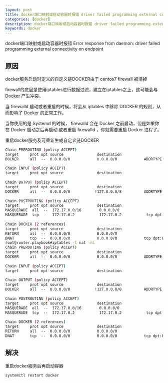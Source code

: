 ```yaml
---
layout: post
title: docker端口映射或启动容器时报错 driver failed programming external connectivity on endpoint
categories: [docker]
description: docker端口映射或启动容器时报错 driver failed programming external connectivity on endpoint
keywords: docker 
---
```


docker端口映射或启动容器时报错 Error response from daemon: driver failed programming external connectivity on endpoint 

## 原因

docker服务启动时定义的自定义链DOCKER由于 centos7 firewall 被清掉

firewall的底层是使用iptables进行数据过滤，建立在iptables之上，这可能会与 Docker 产生冲突。

当 firewalld 启动或者重启的时候，将会从 iptables 中移除 DOCKER 的规则，从而影响了 Docker 的正常工作。

当你使用的是 Systemd 的时候， firewalld 会在 Docker 之前启动，但是如果你在 Docker 启动之后再启动 或者重启 firewalld ，你就需要重启 Docker 进程了。

重启docker服务及可重新生成自定义链DOCKER

``` bash
Chain PREROUTING (policy ACCEPT)
target     prot opt source               destination        
DOCKER     all  --  0.0.0.0/0            0.0.0.0/0            ADDRTYPE match dst-type LOCAL
 
Chain INPUT (policy ACCEPT)
target     prot opt source               destination        
 
Chain OUTPUT (policy ACCEPT)
target     prot opt source               destination        
DOCKER     all  --  0.0.0.0/0           !127.0.0.0/8          ADDRTYPE match dst-type LOCAL
 
Chain POSTROUTING (policy ACCEPT)
target     prot opt source               destination        
MASQUERADE  all  --  172.17.0.0/16        0.0.0.0/0          
MASQUERADE  tcp  --  172.17.0.2           172.17.0.2           tcp dpt:8080
 
Chain DOCKER (2 references)
target     prot opt source               destination        
RETURN     all  --  0.0.0.0/0            0.0.0.0/0          
DNAT       tcp  --  0.0.0.0/0            0.0.0.0/0            tcp dpt:8888 to:172.17.0.2:8080
root@router:playbook#iptables -t nat -nL
Chain PREROUTING (policy ACCEPT)
target     prot opt source               destination        
DOCKER     all  --  0.0.0.0/0            0.0.0.0/0            ADDRTYPE match dst-type LOCAL
 
Chain INPUT (policy ACCEPT)
target     prot opt source               destination        
 
Chain OUTPUT (policy ACCEPT)
target     prot opt source               destination        
DOCKER     all  --  0.0.0.0/0           !127.0.0.0/8          ADDRTYPE match dst-type LOCAL
 
Chain POSTROUTING (policy ACCEPT)
target     prot opt source               destination        
MASQUERADE  all  --  172.17.0.0/16        0.0.0.0/0          
MASQUERADE  tcp  --  172.17.0.2           172.17.0.2           tcp dpt:8080
 
Chain DOCKER (2 references)
target     prot opt source               destination        
RETURN     all  --  0.0.0.0/0            0.0.0.0/0          
DNAT       tcp  --  0.0.0.0/0            0.0.0.0/0            tcp dpt:8888 to:172.17.0.2:8080
```

## 解决

重启docker服务后再启动容器

```bash
systemctl restart docker 
```
